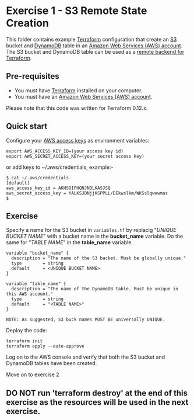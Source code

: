 # Exercise 1 - S3 Remote State Creation

This folder contains example [Terraform](https://www.terraform.io/) configuration that create an 
[S3](https://aws.amazon.com/s3/) bucket and [DynamoDB](https://aws.amazon.com/dynamodb/) table in an 
[Amazon Web Services (AWS) account](http://aws.amazon.com/). The S3 bucket and DynamoDB table can be used as a 
[remote backend for Terraform](https://www.terraform.io/docs/backends/).

## Pre-requisites

* You must have [Terraform](https://www.terraform.io/) installed on your computer. 
* You must have an [Amazon Web Services (AWS) account](http://aws.amazon.com/).

Please note that this code was written for Terraform 0.12.x.

## Quick start

Configure your [AWS access 
keys](http://docs.aws.amazon.com/general/latest/gr/aws-sec-cred-types.html#access-keys-and-secret-access-keys) as 
environment variables:

```
export AWS_ACCESS_KEY_ID=(your access key id)
export AWS_SECRET_ACCESS_KEY=(your secret access key)
```

or add keys to ~/.aws/credentials, example:-

```
$ cat ~/.aws/credentials
[default]
aws_access_key_id = AKHSOIFHQNJNDLKASJSQ
aws_secret_access_key = YALKSJDNjjKSPPLL/DEkwslkm/WKSslqwewmas
$
```

## Exercise

Specify a name for the S3 bucket in `variables.tf` by replacig "_UNIQUE BUCKET NAME_" with a bucket name 
in the __bucket_name__ variable. Do the same for "_TABLE NAME_" in the __table_name__ variable.

```
variable "bucket_name" {
  description = "The name of the S3 bucket. Must be globally unique."
  type        = string
  default     = <UNIQUE BUCKET NAME>
}

variable "table_name" {
  description = "The name of the DynamoDB table. Must be unique in this AWS account."
  type        = string
  default     = "<TABLE NAME>"
}
```

```
NOTE: As suggested, S3 buck names MUST BE universally UNIQUE.
```

Deploy the code:

```
terraform init
terraform apply --auto-approve
```

Log on to the AWS console and verify that both the S3 bucket and DynamoDB tables have been created.

Move on to exercise 2

## DO NOT run 'terraform destroy' at the end of this exercise as the resources will be used in the next exercise.
